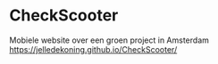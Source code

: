 # CheckScooter
 Mobiele website over een groen project in Amsterdam
https://jelledekoning.github.io/CheckScooter/
